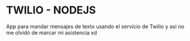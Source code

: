 # TWILIO - NODEJS

App para mandar mensajes de texto usando el servicio de Twilio y asi no me olvidó de marcar mi asistencia xd